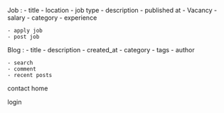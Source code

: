 Job :
    - title
    - location
    - job type
    - description
    - published at
    - Vacancy
    - salary
    - category
    - experience

    - apply job 
    - post job

Blog :
    - title
    - description
    - created_at
    - category
    - tags
    - author

    - search
    - comment
    - recent posts

contact
home

login
